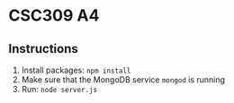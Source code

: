 # CSC309 A4

## Instructions

1. Install packages: `npm install`
2. Make sure that the MongoDB service `mongod` is running
2. Run: `node server.js`



